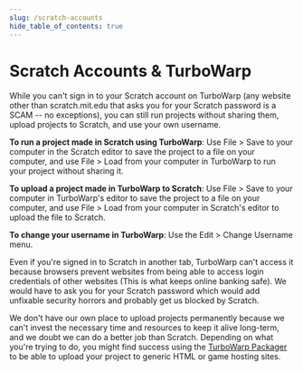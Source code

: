 ```yaml
---
slug: /scratch-accounts
hide_table_of_contents: true
---
```


# Scratch Accounts & TurboWarp

While you can't sign in to your Scratch account on TurboWarp (any website other than scratch.mit.edu that asks you for your Scratch password is a SCAM -- no exceptions), you can still run projects without sharing them, upload projects to Scratch, and use your own username.

**To run a project made in Scratch using TurboWarp**: Use File > Save to your computer in the Scratch editor to save the project to a file on your computer, and use File > Load from your computer in TurboWarp to run your project without sharing it.

**To upload a project made in TurboWarp to Scratch**: Use File > Save to your computer in TurboWarp's editor to save the project to a file on your computer, and use File > Load from your computer in Scratch's editor to upload the file to Scratch.

**To change your username in TurboWarp**: Use the Edit > Change Username menu.

Even if you're signed in to Scratch in another tab, TurboWarp can't access it because browsers prevent websites from being able to access login credentials of other websites (This is what keeps online banking safe). We would have to ask you for your Scratch password which would add unfixable security horrors and probably get us blocked by Scratch.

<!-- yes, placeholder exists, but it's not ready yet and I'm not sure if we are allowed to link to it -->
We don't have our own place to upload projects permanently because we can't invest the necessary time and resources to keep it alive long-term, and we doubt we can do a better job than Scratch. Depending on what you're trying to do, you might find success using the [TurboWarp Packager](https://packager.turbowarp.org/) to be able to upload your project to generic HTML or game hosting sites.
